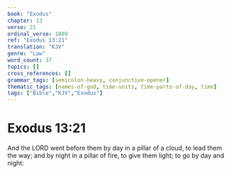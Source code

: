 ```yaml
---
book: "Exodus"
chapter: 13
verse: 21
ordinal_verse: 1889
ref: "Exodus 13:21"
translation: "KJV"
genre: "Law"
word_count: 37
topics: []
cross_references: []
grammar_tags: [semicolon-heavy, conjunctive-opener]
thematic_tags: [names-of-god, time-units, time-parts-of-day, time]
tags: ["Bible","KJV","Exodus"]
---
```


# Exodus 13:21

And the LORD went before them by day in a pillar of a cloud, to lead them the way; and by night in a pillar of fire, to give them light; to go by day and night:
